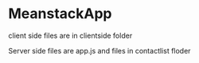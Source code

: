 # MeanstackApp
client side files are in clientside folder

Server side files are 
app.js
and
files in contactlist floder
